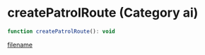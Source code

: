 # createPatrolRoute (Category ai)

```js
function createPatrolRoute(): void
```

[filename](createPatrolRoute_m.md ':include')